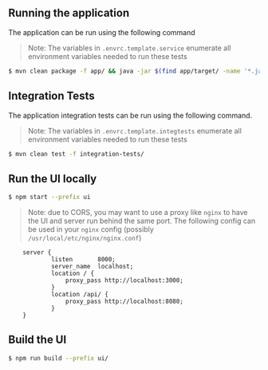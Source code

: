 ## Running the application

The application can be run using the following command

> Note: The variables in `.envrc.template.service` enumerate all environment variables needed to run these tests

```bash
$ mvn clean package -f app/ && java -jar $(find app/target/ -name '*.jar')
```

## Integration Tests

The application integration tests can be run using the following command.

> Note: The variables in `.envrc.template.integtests` enumerate all environment variables needed to run these tests

```bash
$ mvn clean test -f integration-tests/
```

## Run the UI locally

```bash
$ npm start --prefix ui
```

> Note: due to CORS, you may want to use a proxy like `nginx` to have the UI and server run behind the same port.
> The following config can be used in your `nginx` config (possibly `/usr/local/etc/nginx/nginx.conf`)

```
    server {
            listen       8000;
            server_name  localhost;
            location / {
                proxy_pass http://localhost:3000;
            }
            location /api/ {
                proxy_pass http://localhost:8080;
            }
    }
```

## Build the UI

```bash
$ npm run build --prefix ui/
```